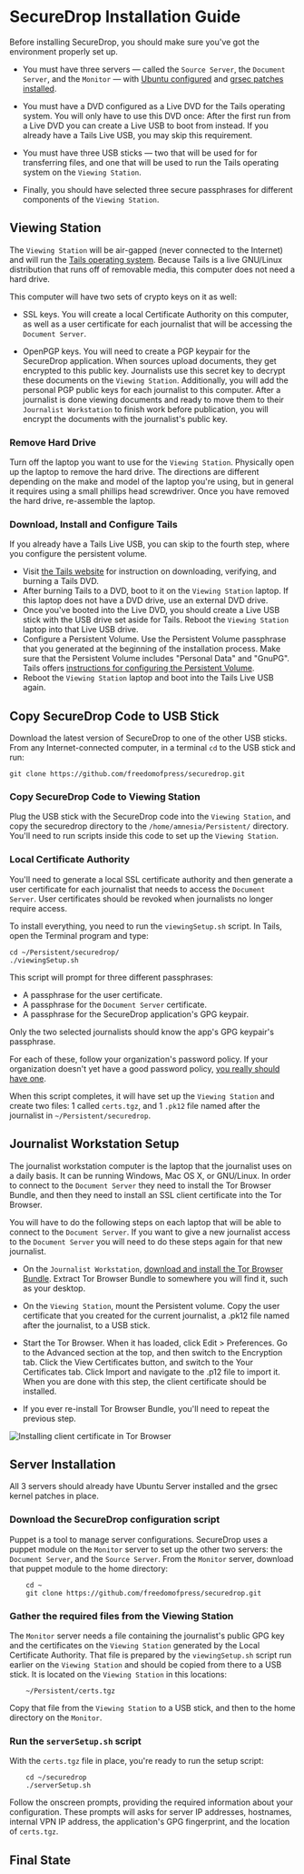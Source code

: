 SecureDrop Installation Guide
=============================

Before installing SecureDrop, you should make sure you've got the environment properly set up. 

* You must have three servers — called the `Source Server`, the `Document Server`, and the `Monitor` — with [Ubuntu configured](https://github.com/freedomofpress/securedrop/blob/master/docs/ubuntuconfig.md) and [grsec patches installed](https://github.com/freedomofpress/securedrop/blob/master/docs/grsec.md).

* You must have a DVD configured as a Live DVD for the Tails operating system. You will only have to use this DVD once: After the first run from a Live DVD you can create a Live USB to boot from instead. If you already have a Tails Live USB, you may skip this requirement.

* You must have three USB sticks — two that will be used for for transferring files, and one that will be used to run the Tails operating system on the `Viewing Station`.

* Finally, you should have selected three secure passphrases for different components of the `Viewing Station`.

## Viewing Station

The `Viewing Station` will be air-gapped (never connected to the Internet) and will run the [Tails operating system](https://tails.boum.org/). Because Tails is a live GNU/Linux distribution that runs off of removable media, this computer does not need a hard drive.

This computer will have two sets of crypto keys on it as well:

* SSL keys. You will create a local Certificate Authority on this computer, as well as a user certificate for each journalist that will be accessing the `Document Server`. 

* OpenPGP keys. You will need to create a PGP keypair for the SecureDrop application. When sources upload documents, they get encrypted to this public key. Journalists use this secret key to decrypt these documents on the `Viewing Station`. Additionally, you will add the personal PGP public keys for each journalist to this computer. After a journalist is done viewing documents and ready to move them to their `Journalist Workstation` to finish work before publication, you will encrypt the documents with the journalist's public key.

### Remove Hard Drive

Turn off the laptop you want to use for the `Viewing Station`. Physically open up the laptop to remove the hard drive. The directions are different depending on the make and model of the laptop you're using, but in general it requires using a small phillips head screwdriver. Once you have removed the hard drive, re-assemble the laptop.

### Download, Install and Configure Tails

If you already have a Tails Live USB, you can skip to the fourth step, where you configure the persistent volume.

* Visit [the Tails website](https://tails.boum.org/download/index.en.html) for instruction on downloading, verifying, and burning a Tails DVD.
* After burning Tails to a DVD, boot to it on the `Viewing Station` laptop. If this laptop does not have a DVD drive, use an external DVD drive.
* Once you've booted into the Live DVD, you should create a Live USB stick with the USB drive set aside for Tails. Reboot the `Viewing Station` laptop into that Live USB drive.
* Configure a Persistent Volume. Use the Persistent Volume passphrase that you generated at the beginning of the installation process. Make sure that the Persistent Volume includes "Personal Data" and "GnuPG". Tails offers [instructions for configuring the Persistent Volume](https://tails.boum.org/doc/first_steps/persistence/configure/index.en.html).
* Reboot the `Viewing Station` laptop and boot into the Tails Live USB again.

## Copy SecureDrop Code to USB Stick

Download the latest version of SecureDrop to one of the other USB sticks. From any Internet-connected computer, in a terminal `cd` to the USB stick and run:

    git clone https://github.com/freedomofpress/securedrop.git

### Copy SecureDrop Code to Viewing Station

Plug the USB stick with the SecureDrop code into the `Viewing Station`, and copy the securedrop directory to the `/home/amnesia/Persistent/` directory. You'll need to run scripts inside this code to set up the `Viewing Station`.

### Local Certificate Authority

You'll need to generate a local SSL certificate authority and then generate a user certificate for each journalist that needs to access the `Document Server`. User certificates should be revoked when journalists no longer require access.

To install everything, you need to run the `viewingSetup.sh` script. In Tails, open the Terminal program and type:

    cd ~/Persistent/securedrop/ 
    ./viewingSetup.sh  

This script will prompt for three different passphrases:

* A passphrase for the user certificate.
* A passphrase for the `Document Server` certificate.
* A passphrase for the SecureDrop application's GPG keypair.

Only the two selected journalists should know the app's GPG keypair's passphrase.

For each of these, follow your organization's password policy. If your organization doesn't yet have a good password policy, [you really should have one](http://howto.wired.com/wiki/Choose_a_Strong_Password).

When this script completes, it will have set up the `Viewing Station` and create two files: 1 called `certs.tgz`, and 1 `.pk12` file named after the journalist in `~/Persistent/securedrop`.

## Journalist Workstation Setup

The journalist workstation computer is the laptop that the journalist uses on a daily basis. It can be running Windows, Mac OS X, or GNU/Linux. In order to connect to the `Document Server` they need to install the Tor Browser Bundle, and then they need to install an SSL client certificate into the Tor Browser.

You will have to do the following steps on each laptop that will be able to connect to the `Document Server`. If you want to give a new journalist access to the `Document Server` you will need to do these steps again for that new journalist.

* On the `Journalist Workstation`, [download and install the Tor Browser Bundle](https://www.torproject.org/download/download-easy.html.en). Extract Tor Browser Bundle to somewhere you will find it, such as your desktop.

* On the `Viewing Station`, mount the Persistent volume. Copy the user certificate that you created for the current journalist, a .pk12 file named after the journalist, to a USB stick. 

* Start the Tor Browser. When it has loaded, click Edit > Preferences. Go to the Advanced section at the top, and then switch to the Encryption tab. Click the View Certificates button, and switch to the Your Certificates tab. Click Import and navigate to the .p12 file to import it. When you are done with this step, the client certificate should be installed.

* If you ever re-install Tor Browser Bundle, you'll need to repeat the previous step.

![Installing client certificate in Tor Browser](https://raw.github.com/freedomofpress/securedrop/install/images/torbrowser.png)

## Server Installation

All 3 servers should already have Ubuntu Server installed and the grsec kernel patches in place.

### Download the SecureDrop configuration script

Puppet is a tool to manage server configurations. SecureDrop uses a puppet module on the `Monitor` server to set up the other two servers: the `Document Server`, and the `Source Server`. From the `Monitor` server, download that puppet module to the home directory:

        cd ~
        git clone https://github.com/freedomofpress/securedrop.git 
        
### Gather the required files from the Viewing Station
  
The `Monitor` server needs a file containing the journalist's public GPG key and the certificates on the `Viewing Station` generated by the Local Certificate Authority. That file is prepared by the `viewingSetup.sh` script run earlier on the `Viewing Station` and should be copied from there to a USB stick. It is located on the `Viewing Station` in this locations:

		~/Persistent/certs.tgz

Copy that file from the `Viewing Station` to a USB stick, and then to the home directory on the `Monitor`.

### Run the `serverSetup.sh` script

With the `certs.tgz` file in place, you're ready to run the setup script:

        cd ~/securedrop  
        ./serverSetup.sh
        
Follow the onscreen prompts, providing the required information about your configuration. These prompts will asks for server IP addresses, hostnames, internal VPN IP address, the application's GPG fingerprint, and the location of `certs.tgz`.

## Final State
